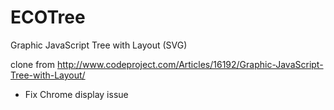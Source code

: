 ECOTree
=======

Graphic JavaScript Tree with Layout (SVG)

clone from http://www.codeproject.com/Articles/16192/Graphic-JavaScript-Tree-with-Layout/
+ Fix Chrome display issue
